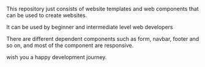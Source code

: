 This repository just consists of website templates and web components that can be used to create websites.

It can be used by beginner and intermediate level web developers 

There are different dependent components such as form, navbar, footer and so on, and most of the component are responsive.

wish you a happy development journey.
